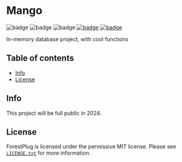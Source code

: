 # Mango

![badge](https://img.shields.io/github/downloads/iVantional/Mango/total)
![badge](https://img.shields.io/github/last-commit/iVantional/Mango)
![badge](https://img.shields.io/badge/platform-C++-lightgrey)
[![badge](https://img.shields.io/discord/1079399328214433884?label=discord)](https://discord.com/invite/E8AkAjaX8m)
[![badge](https://img.shields.io/github/license/iVantional/Mango)](https://github.com/iVantional/Mango/blob/master/LICENSE.txt)


In-memory database project, with cool functions<br>

## Table of contents

* [Info](#info)
* [License](#license)

## Info
This project will be full public in 2024.<br>

## License
ForestPlug is licensed under the permissive MIT license. Please see [`LICENSE.txt`](https://github.com/iVantional/Mango/blob/master/LICENSE.txt) for more information.